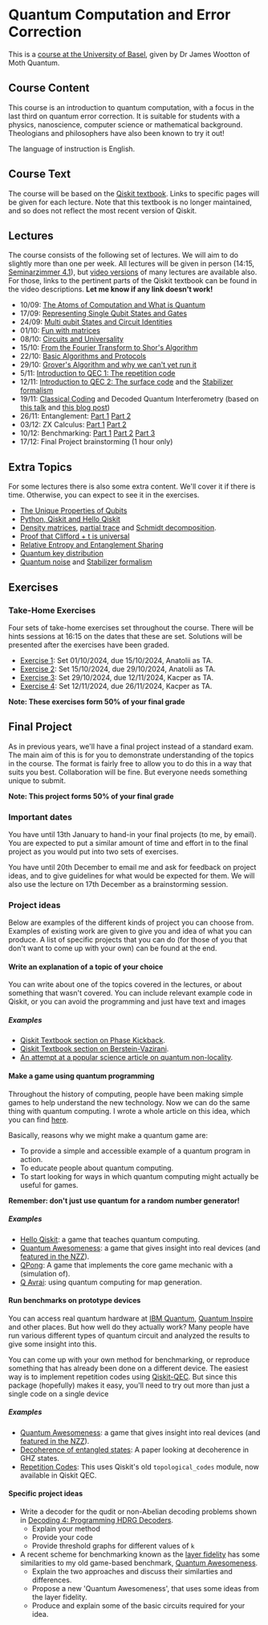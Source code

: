 # Quantum Computation and Error Correction

This is a [course at the University of Basel](https://vorlesungsverzeichnis.unibas.ch/de/semester-planung?id=286075), given by Dr James Wootton of Moth Quantum.

## Course Content

This course is an introduction to quantum computation, with a focus in the last third on quantum error correction. It is suitable for students with a physics, nanoscience, computer science or mathematical background. Theologians and philosophers have also been known to try it out!

The language of instruction is English.

## Course Text

The course will be based on the [Qiskit textbook](https://github.com/NCCR-SPIN/qiskit-textbook/blob/main/content/preface.ipynb). Links to specific pages will be given for each lecture. Note that this textbook is no longer maintained, and so does not reflect the most recent version of Qiskit.

## Lectures

The course consists of the following set of lectures. We will aim to do slightly more than one per week. All lectures will be given in person (14:15, [Seminarzimmer 4.1](https://vorlesungsverzeichnis.unibas.ch/ajax/room.cfm?id=8210)), but [video versions](https://www.youtube.com/playlist?list=PLaU1vYImkPDxyqJ6zHAs8W92fYKsfXsV-) of many lectures are available also. For those, links to the pertinent parts of the Qiskit textbook can be found in the video descriptions. **Let me know if any link doesn't work!**

* 10/09: [The Atoms of Computation and What is Quantum](https://youtu.be/myzcjukQUFc)
* 17/09: [Representing Single Qubit States and Gates](https://www.youtube.com/watch?v=GdRt8vO9xY8)
* 24/09: [Multi qubit States and Circuit Identities](https://www.youtube.com/watch?v=pzkeypXaQ-Q)
* 01/10: [Fun with matrices](https://www.youtube.com/watch?v=e7NTozZMRqk)
* 08/10: [Circuits and Universality](https://www.youtube.com/watch?v=E53mfGrV8ek)
* 15/10: [From the Fourier Transform to Shor's Algorithm](https://www.youtube.com/watch?v=WqgNu8ZziPQ)
* 22/10: [Basic Algorithms and Protocols](https://www.youtube.com/watch?v=fNOEVXQKv9M)
* 29/10: [Grover's Algorithm and why we can't yet run it](https://www.youtube.com/watch?v=YfFp3K4cAF4)
* 5/11: [Introduction to QEC 1: The repetition code](https://www.youtube.com/watch?v=AuDfq7j_W7E&list=PLaU1vYImkPDxyqJ6zHAs8W92fYKsfXsV-&index=10)
* 12/11: [Introduction to QEC 2: The surface code](https://www.youtube.com/watch?v=IdZkxX-Qank&list=PLaU1vYImkPDxyqJ6zHAs8W92fYKsfXsV-&index=11) and the [Stabilizer formalism](https://github.com/quantumjim/Quantum-Computation-course-Basel/blob/main/QI_course/9_Stabilizer_Formalism.pdf)
* 19/11: [Classical Coding](extra_resources/Classical%20Coding.pdf) and Decoded Quantum Interferometry (based on [this talk](https://www.youtube.com/watch?v=mA4kdOPOFLM&list=PLgKuh-lKre10gQ2WmHimdr4Bqa3uE8yhX&index=3) and [this blog post](https://dabacon.org/pontiff/2024/10/29/new-quantum-algorithm-dance-dqi-edition/))
* 26/11: Entanglement: [Part 1](QI_course/6_Quantum_Correlations_part_1.pdf) [Part 2](QI_course/7_Quantum_Correlations_part_2.pdf)
* 03/12: ZX Calculus: [Part 1](extra_resources/ZX.pdf) [Part 2](extra_resources/Wootton-QNLP2023.pdf)
* 10/12: Benchmarking: [Part 1](extra_resources/Benchmarking-with-QEC-1.pdf) [Part 2](extra_resources/Benchmarking-with-QEC-2a.pdf) [Part 3](extra_resources/Benchmarking-with-QA.pdf)
* 17/12: Final Project brainstorming (1 hour only)


## Extra Topics

For some lectures there is also some extra content. We'll cover it if there is time. Otherwise, you can expect to see it in the exercises.

* [The Unique Properties of Qubits](extra_resources/unique-properties-qubits.ipynb)
* [Python, Qiskit and Hello Qiskit](https://youtu.be/mMJtw-vFXC4)
* [Density matrices](https://github.com/quantumjim/Quantum-Computation-course-Basel/blob/main/QI_course/2_The_Qubit.pdf), [partial trace](https://github.com/quantumjim/Quantum-Computation-course-Basel/blob/main/QI_course/3_Quantum_Information.pdf) and [Schmidt decomposition](https://github.com/quantumjim/Quantum-Computation-course-Basel/blob/main/QI_course/6_Quantum_Correlations_part_1.pdf).
* [Proof that Clifford + t is universal](https://github.com/quantumjim/Quantum-Computation-course-Basel/blob/main/extra_resources/Lecture%206%20(2013%20version).pdf)
* [Relative Entropy and Entanglement Sharing](https://github.com/quantumjim/Quantum-Computation-course-Basel/blob/main/QI_course/7_Quantum_Correlations_part_2.pdf)
* [Quantum key distribution](https://github.com/NCCR-SPIN/qiskit-textbook/blob/main/content/ch-algorithms/quantum-key-distribution.ipynb)
* [Quantum noise](https://github.com/quantumjim/Quantum-Computation-course-Basel/blob/main/QI_course/8_Quantum_Noise.pdf) and [Stabilizer formalism](https://github.com/quantumjim/Quantum-Computation-course-Basel/blob/main/QI_course/9_Stabilizer_Formalism.pdf)


## Exercises

### Take-Home Exercises

Four sets of take-home exercises set throughout the course. There will be hints sessions at 16:15 on the dates that these are set. Solutions will be presented after the exercises have been graded.

* [Exercise 1](exercises/Exercise1.ipynb): Set 01/10/2024, due 15/10/2024, Anatolii as TA.
* [Exercise 2](exercises/Exercise2.ipynb): Set 15/10/2024, due 29/10/2024, Anatolii as TA.
* [Exercise 3](exercises/Exercise3.ipynb): Set 29/10/2024, due 12/11/2024, Kacper as TA.
* [Exercise 4](exercises/Exercise4.ipynb): Set 12/11/2024, due 26/11/2024, Kacper as TA.



**Note: These exercises form 50% of your final grade**

## Final Project

As in previous years, we'll have a final project instead of a standard exam. The main aim of this is for you to demonstrate understanding of the topics in the course. The format is fairly free to allow you to do this in a way that suits you best. Collaboration will be fine. But everyone needs something unique to submit.

**Note: This project forms 50% of your final grade**

### Important dates

You have until 13th January to hand-in your final projects (to me, by email). You are expected to put a similar amount of time and effort in to the final project as you would put into two sets of exercises.

You have until 20th December to email me and ask for feedback on project ideas, and to give guidelines for what would be expected for them. We will also use the lecture on 17th December as a brainstorming session.

### Project ideas

Below are examples of the different kinds of project you can choose from. Examples of existing work are given to give you and idea of what you can produce. A list of specific projects that you can do (for those of you that don't want to come up with your own) can be found at the end.

#### Write an explanation of a topic of your choice

You can write about one of the topics covered in the lectures, or about something that wasn't covered. You can include relevant example code in Qiskit, or you can avoid the programming and just have text and images

##### Examples

* [Qiskit Textbook section on Phase Kickback](https://qiskit.org/textbook/ch-gates/phase-kickback.html).
* [Qiskit Textbook section on Berstein-Vazirani](https://qiskit.org/textbook/ch-algorithms/bernstein-vazirani.html).
* [An attempt at a popular science article on quantum non-locality](https://bullshit.ist/some-quantum-weirdness-with-the-simplest-maths-possible-446d33046cf7).


#### Make a game using quantum programming

Throughout the history of computing, people have been making simple games to help understand the new technology. Now we can do the same thing with quantum computing. I wrote a whole article on this idea, which you can find [here](https://medium.com/@decodoku/games-computers-and-quantum-84bfdd2c0fe0).

Basically, reasons why we might make a quantum game are:
* To provide a simple and accessible example of a quantum program in action.
* To educate people about quantum computing.
* To start looking for ways in which quantum computing might actually be useful for games.

**Remember: don't just use quantum for a random number generator!**

##### Examples

* [Hello Qiskit](https://qiskit.org/textbook/ch-ex/hello-qiskit.html): a game that teaches quantum computing.
* [Quantum Awesomeness](https://github.com/decodoku/A_Game_to_Benchmark_Quantum_Computers/blob/master/README.md): a game that gives insight into real devices (and [featured in the NZZ](https://www.nzz.ch/wissenschaft/games-with-james-ld.1367435)).
* [QPong](https://www.youtube.com/watch?v=a1NZC5rqQD8): A game that implements the core game mechanic with a (simulation of).
* [Q Avrai](https://github.com/quantumjim/Q_Avrai/blob/master/papers/CoG/main.pdf): using quantum computing for map generation.


#### Run benchmarks on prototype devices

You can access real quantum hardware at [IBM Quantum](quantum-computing.ibm.com/), [Quantum Inspire](https://www.quantum-inspire.com/) and other places. But how well do they actually work? Many people have run various different types of quantum circuit and analyzed the results to give some insight into this.

You can come up with your own method for benchmarking, or reproduce something that has already been done on a different device. The easiest way is to implement repetition codes using [Qiskit-QEC]([https://github.com/quantumjim/TopologicalCodesTutorial/blob/main/README.md](https://github.com/qiskit-community/qiskit-qec/blob/main/README.md)). But since this package (hopefully) makes it easy, you'll need to try out more than just a single code on a single device

##### Examples

* [Quantum Awesomeness](https://github.com/Qiskit/qiskit-community-tutorials/blob/master/games/quantum_awesomeness.ipynb): a game that gives insight into real devices (and [featured in the NZZ](https://www.nzz.ch/wissenschaft/games-with-james-ld.1367435)).
* [Decoherence of entangled states](https://arxiv.org/abs/1712.07080): A paper looking at decoherence in GHZ states.
* [Repetition Codes](https://arxiv.org/abs/2004.11037): This uses Qiskit's old `topological_codes` module, now available in Qiskit QEC.

#### Specific project ideas

* Write a decoder for the qudit or non-Abelian decoding problems shown in [Decoding 4: Programming HDRG Decoders](https://github.com/quantumjim/qec_lectures/blob/main/lecture-4.ipynb).
    - Explain your method
    - Provide your code
    - Provide threshold graphs for different values of `k`
* A recent scheme for benchmarking known as the [layer fidelity](https://arxiv.org/abs/2311.05933) has some similarities to my old game-based benchmark, [Quantum Awesomeness](https://github.com/decodoku/A_Game_to_Benchmark_Quantum_Computers/blob/master/README.md).
    - Explain the two approaches and discuss their similarties and differences.
    - Propose a new 'Quantum Awesomeness', that uses some ideas from the layer fidelity.
    - Produce and explain some of the basic circuits required for your idea.
